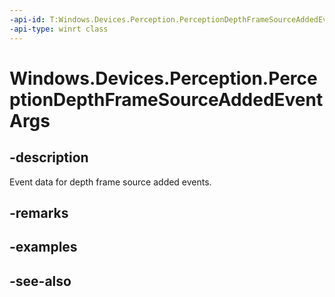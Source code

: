 ----api-id: T:Windows.Devices.Perception.PerceptionDepthFrameSourceAddedEventArgs
-api-type: winrt class
---<!-- Class syntax.public class PerceptionDepthFrameSourceAddedEventArgs : Windows.Devices.Perception.IPerceptionDepthFrameSourceAddedEventArgs--># Windows.Devices.Perception.PerceptionDepthFrameSourceAddedEventArgs## -descriptionEvent data for depth frame source added events.## -remarks## -examples## -see-also